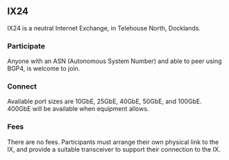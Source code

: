 ## IX24

IX24 is a neutral Internet Exchange, in Telehouse North, Docklands.

### Participate

Anyone with an ASN (Autonomous System Number) and able to peer using BGP4, is welcome to join.

### Connect

Available port sizes are 10GbE, 25GbE, 40GbE, 50GbE, and 100GbE. 400GbE will be available when equipment allows.

### Fees

There are no fees. Participants must arrange their own physical link to the IX, and provide a suitable transceiver to support their connection to the IX.
